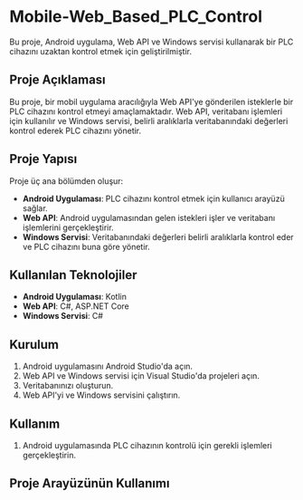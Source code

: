 # Mobile-Web_Based_PLC_Control
Bu proje, Android uygulama, Web API ve Windows servisi kullanarak bir PLC cihazını uzaktan kontrol etmek için geliştirilmiştir.

## Proje Açıklaması
Bu proje, bir mobil uygulama aracılığıyla Web API'ye gönderilen isteklerle bir PLC cihazını kontrol etmeyi amaçlamaktadır. Web API, veritabanı işlemleri için kullanılır ve Windows servisi, belirli aralıklarla veritabanındaki değerleri kontrol ederek PLC cihazını yönetir.

## Proje Yapısı
Proje üç ana bölümden oluşur:

- **Android Uygulaması**: PLC cihazını kontrol etmek için kullanıcı arayüzü sağlar.
- **Web API**: Android uygulamasından gelen istekleri işler ve veritabanı işlemlerini gerçekleştirir.
- **Windows Servisi**: Veritabanındaki değerleri belirli aralıklarla kontrol eder ve PLC cihazını buna göre yönetir.

## Kullanılan Teknolojiler
- **Android Uygulaması**: Kotlin
- **Web API**: C#, ASP.NET Core
- **Windows Servisi**: C#
  
 ## Kurulum
1. Android uygulamasını Android Studio'da açın.
2. Web API ve Windows servisi için Visual Studio'da projeleri açın.
3. Veritabanınızı oluşturun.
4. Web API'yi ve Windows servisini çalıştırın.

## Kullanım
1. Android uygulamasında PLC cihazının kontrolü için gerekli işlemleri gerçekleştirin.

## Proje Arayüzünün Kullanımı   

